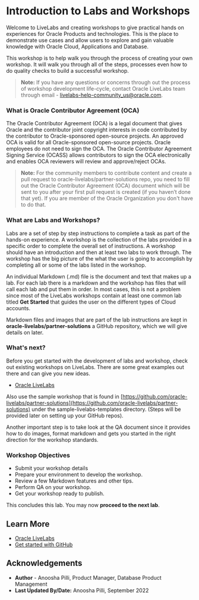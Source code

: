 # Introduction to Labs and Workshops

Welcome to LiveLabs and creating workshops to give practical hands on experiences for Oracle Products and technologies. This is the place to demonstrate use cases and allow users to explore and gain valuable knowledge with Oracle Cloud, Applications and Database. 

This workshop is to help walk you through the process of creating your own workshop. It will walk you through all of the steps, processes even how to do quality checks to build a successful workshop.

> **Note:** If you have any questions or concerns through out the process of workshop development life-cycle, contact Oracle LiveLabs team through email - [livelabs-help-community_us@oracle.com](livelabs-help-community_us@oracle.com).

### **What is Oracle Contributor Agreement (OCA)**

The Oracle Contributor Agreement (OCA) is a legal document that gives Oracle and the contributor joint copyright interests in code contributed by the contributor to Oracle-sponsored open-source projects. An approved OCA is valid for all Oracle-sponsored open-source projects. Oracle employees do not need to sign the OCA. The Oracle Contributor Agreement Signing Service (OCASS) allows contributors to sign the OCA electronically and enables OCA reviewers will review and approve/reject OCAs.

> **Note:** For the community members to contribute content and create a pull request to  oracle-livelabs/partner-solutions repo, you need to fill out the Oracle Contributor Agreement (OCA) document which will be sent to you after your first pull request is created (if you haven’t done that yet). If you are member of the Oracle Organization you don't have to do that.

### **What are Labs and Workshops?**

Labs are a set of step by step instructions to complete a task as part of the hands-on experience. A workshop is the collection of the labs provided in a specific order to complete the overall set of instructions. A workshop should have an introduction and then at least two labs to work through. The workshop has the big picture of the what the user is going to accomplish by completing all or some of the labs listed in the workshop.

An individual Markdown (.md) file is the document and text that makes up a lab. For each lab there is a markdown and the workshop has files that will call each lab and put them in order. In most cases, this is not a problem since most of the LiveLabs workshops contain at least one common lab titled **Get Started** that guides the user on the different types of Cloud accounts.

Markdown files and images that are part of the lab instructions are kept in **oracle-livelabs/partner-solutions** a GitHub repository, which we will give details on later.

### **What's next?**

Before you get started with the development of labs and workshop, check out existing workshops on LiveLabs. There are some great examples out there and can give you new ideas.

* [Oracle LiveLabs](https://livelabs.oracle.com/)

Also use the sample workshop that is found in [https://github.com/oracle-livelabs/partner-solutions](https://github.com/oracle-livelabs/partner-solutions) under the  sample-livelabs-templates directory. (Steps will be provided later on setting up your GitHub repos).

Another important step is to take look at the QA document since it provides how to do images, format markdown and gets you started in the right direction for the workshop standards.


### Workshop Objectives

* Submit your workshop details
* Prepare your environment to develop the workshop.
* Review a few Markdown features and other tips.
* Perform QA on your workshop.
* Get your workshop ready to publish.

This concludes this lab. You may now **proceed to the next lab**.

## Learn More

* [Oracle LiveLabs](https://livelabs.oracle.com/pls/apex/f?p=133:1)
* [Get started with GitHub](https://docs.github.com/en/get-started)

## Acknowledgements

* **Author** - Anoosha Pilli, Product Manager, Database Product Management
* **Last Updated By/Date:** Anoosha Pilli, September 2022

